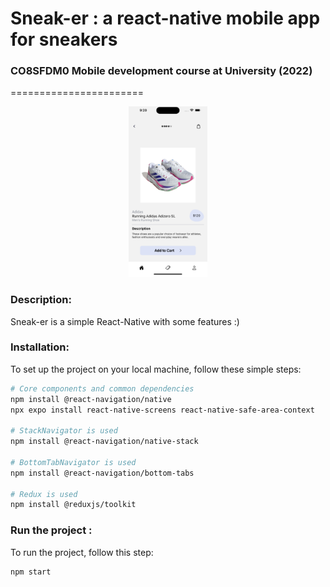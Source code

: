 # Sneak-er : a react-native mobile app for sneakers
### CO8SFDM0 Mobile development course at University (2022)
=======================

<p align="center">
     <img width="25%" src="details_shoes.png">
</p>

### Description:
Sneak-er is a simple React-Native with some features :)

### Installation:
To set up the project on your local machine, follow these simple steps:

```bash
# Core components and common dependencies
npm install @react-navigation/native
npx expo install react-native-screens react-native-safe-area-context

# StackNavigator is used
npm install @react-navigation/native-stack

# BottomTabNavigator is used
npm install @react-navigation/bottom-tabs

# Redux is used
npm install @reduxjs/toolkit
```

### Run the project :
To run the project, follow this step: 

```bash
npm start
```

